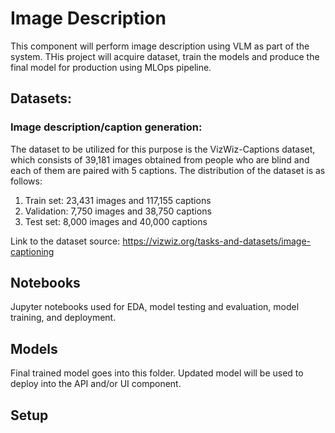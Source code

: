 
# Image Description 
This component will perform image description using VLM as part of the system. THis project will acquire dataset, train the models and produce the final model for production using MLOps pipeline.

## Datasets:
### Image description/caption generation:
The dataset to be utilized for this purpose is the VizWiz-Captions dataset, which consists of 39,181 images obtained from people who are blind and each of them are paired with 5 captions. The distribution of the dataset is as follows:
1. Train set:
   23,431 images and 117,155 captions
2. Validation:
   7,750 images and 38,750 captions
3. Test set:
   8,000 images and 40,000 captions

Link to the dataset source: https://vizwiz.org/tasks-and-datasets/image-captioning

## Notebooks
Jupyter notebooks used for EDA, model testing and evaluation, model training, and deployment.

## Models 
Final trained model goes into this folder. Updated model will be used to deploy into the API and/or UI component.

## Setup
